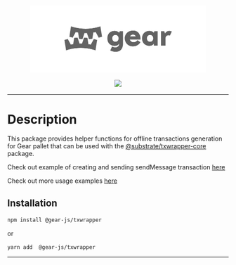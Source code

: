<p align="center">
  <a href="https://gear-tech.io">
    <img src="https://github.com/gear-tech/gear/blob/master/images/logo-grey.png" width="400" alt="GEAR">
  </a>
</p>
<p align=center>
    <a href="https://github.com/gear-tech/gear-js/blob/master/LICENSE"><img src="https://img.shields.io/badge/License-GPL%203.0-success"></a>
</p>
<hr>

# Description

This package provides helper functions for offline transactions generation for Gear pallet that can be used with the [@substrate/txwrapper-core](https://github.com/paritytech/txwrapper-core) package.

Check out example of creating and sending sendMessage transaction [here](https://github.com/gear-tech/gear-js/tree/main/tools/txwrapper/examples/sendMessage.ts)

Check out more usage examples [here](https://github.com/paritytech/txwrapper-core/tree/main/packages/txwrapper-examples)

## Installation

```sh
npm install @gear-js/txwrapper
```

or

```sh
yarn add  @gear-js/txwrapper
```

---
